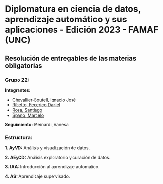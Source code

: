 # **Diplomatura en ciencia de datos, aprendizaje automático y sus aplicaciones - Edición 2023 - FAMAF (UNC)**

## **Resolución de entregables de las materias obligatorias**

### **Grupo 22:**

**Integrantes:**
- [Chevallier-Boutell, Ignacio José](https://github.com/Cheva94)
- [Ribetto, Federico Daniel](https://github.com/federibet)
- [Rosa, Santiago](https://github.com/santrosa)
- [Spano, Marcelo](https://github.com/marcespano)

**Seguimiento:** Meinardi, Vanesa

### **Estructura:**

**1. AyVD:** Análisis y visualización de datos.

**2. AEyCD:** Análisis exploratorio y curación de datos.

**3. IAA:** Introducción al aprendizaje automático.

**4. AS:** Aprendizaje supervisado.